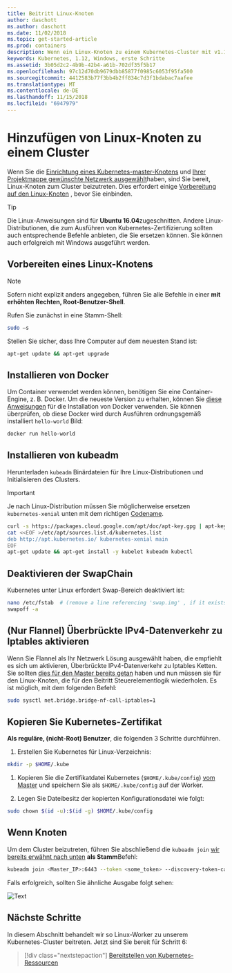 ```yaml
---
title: Beitritt Linux-Knoten
author: daschott
ms.author: daschott
ms.date: 11/02/2018
ms.topic: get-started-article
ms.prod: containers
description: Wenn ein Linux-Knoten zu einem Kubernetes-Cluster mit v1.12.
keywords: Kubernetes, 1.12, Windows, erste Schritte
ms.assetid: 3b05d2c2-4b9b-42b4-a61b-702df35f5b17
ms.openlocfilehash: 97c12d70db9679dbb85877f0985c6053f95fa500
ms.sourcegitcommit: 4412583b77f3bb4b2ff834c7d3f1bdabac7aafee
ms.translationtype: MT
ms.contentlocale: de-DE
ms.lasthandoff: 11/15/2018
ms.locfileid: "6947979"
---
```

# <a name="joining-linux-nodes-to-a-cluster"></a>Hinzufügen von Linux-Knoten zu einem Cluster

Wenn Sie die [Einrichtung eines Kubernetes-master-Knotens](creating-a-linux-master.md) und [Ihrer Projektmappe gewünschte Netzwerk ausgewählt](network-topologies.md)haben, sind Sie bereit, Linux-Knoten zum Cluster beizutreten. Dies erfordert einige [Vorbereitung auf den Linux-Knoten](joining-linux-workers.md#preparing-a-linux-node) , bevor Sie einbinden.
> [!tip]
> Die Linux-Anweisungen sind für **Ubuntu 16.04**zugeschnitten. Andere Linux-Distributionen, die zum Ausführen von Kubernetes-Zertifizierung sollten auch entsprechende Befehle anbieten, die Sie ersetzen können. Sie können auch erfolgreich mit Windows ausgeführt werden.

## <a name="preparing-a-linux-node"></a>Vorbereiten eines Linux-Knotens

> [!NOTE]
> Sofern nicht explizit anders angegeben, führen Sie alle Befehle in einer **mit erhöhten Rechten, Root-Benutzer-Shell**.

Rufen Sie zunächst in eine Stamm-Shell:

```bash
sudo –s
```

Stellen Sie sicher, dass Ihre Computer auf dem neuesten Stand ist:

```bash
apt-get update && apt-get upgrade
```

## <a name="install-docker"></a>Installieren von Docker

Um Container verwendet werden können, benötigen Sie eine Container-Engine, z. B. Docker. Um die neueste Version zu erhalten, können Sie [diese Anweisungen](https://docs.docker.com/install/linux/docker-ce/ubuntu/) für die Installation von Docker verwenden. Sie können überprüfen, ob diese Docker wird durch Ausführen ordnungsgemäß installiert `hello-world` Bild:

```bash
docker run hello-world
```

## <a name="install-kubeadm"></a>Installieren von kubeadm

Herunterladen `kubeadm` Binärdateien für Ihre Linux-Distributionen und Initialisieren des Clusters.

> [!Important]  
> Je nach Linux-Distribution müssen Sie möglicherweise ersetzen `kubernetes-xenial` unten mit dem richtigen [Codename](https://wiki.ubuntu.com/Releases).

``` bash
curl -s https://packages.cloud.google.com/apt/doc/apt-key.gpg | apt-key add -
cat <<EOF >/etc/apt/sources.list.d/kubernetes.list
deb http://apt.kubernetes.io/ kubernetes-xenial main
EOF
apt-get update && apt-get install -y kubelet kubeadm kubectl 
```

## <a name="disable-swap"></a>Deaktivieren der SwapChain

Kubernetes unter Linux erfordert Swap-Bereich deaktiviert ist:

``` bash
nano /etc/fstab  # (remove a line referencing 'swap.img' , if it exists)
swapoff -a
```

## <a name="flannel-only-enable-bridged-ipv4-traffic-to-iptables"></a>(Nur Flannel) Überbrückte IPv4-Datenverkehr zu Iptables aktivieren

Wenn Sie Flannel als Ihr Netzwerk Lösung ausgewählt haben, die empfiehlt es sich um aktivieren, Überbrückte IPv4-Datenverkehr zu Iptables Ketten. Sie sollten [dies für den Master bereits getan](network-topologies.md#flannel-in-host-gateway-mode) haben und nun müssen sie für den Linux-Knoten, die für den Beitritt Steuerelementlogik wiederholen. Es ist möglich, mit dem folgenden Befehl:

``` bash
sudo sysctl net.bridge.bridge-nf-call-iptables=1
```

## <a name="copy-kubernetes-certificate"></a>Kopieren Sie Kubernetes-Zertifikat

**Als reguläre, (nicht-Root) Benutzer**, die folgenden 3 Schritte durchführen.

1. Erstellen Sie Kubernetes für Linux-Verzeichnis:

```bash
mkdir -p $HOME/.kube
```

1. Kopieren Sie die Zertifikatdatei Kubernetes (`$HOME/.kube/config`) [vom Master](./creating-a-linux-master.md#collect-cluster-information) und speichern Sie als `$HOME/.kube/config` auf der Worker.

1. Legen Sie Dateibesitz der kopierten Konfigurationsdatei wie folgt:

``` bash
sudo chown $(id -u):$(id -g) $HOME/.kube/config
```

## <a name="joining-node"></a>Wenn Knoten

Um dem Cluster beizutreten, führen Sie abschließend die `kubeadm join` [wir bereits erwähnt nach unten](./creating-a-linux-master.md#initialize-master) **als Stamm**Befehl:

```bash
kubeadm join <Master_IP>:6443 --token <some_token> --discovery-token-ca-cert-hash <some_hash>
```

Falls erfolgreich, sollten Sie ähnliche Ausgabe folgt sehen:

![Text](./media/node-join.png)

## <a name="next-steps"></a>Nächste Schritte

In diesem Abschnitt behandelt wir so Linux-Worker zu unserem Kubernetes-Cluster beitreten. Jetzt sind Sie bereit für Schritt 6:
> [!div class="nextstepaction"]
> [Bereitstellen von Kubernetes-Ressourcen](./deploying-resources.md)